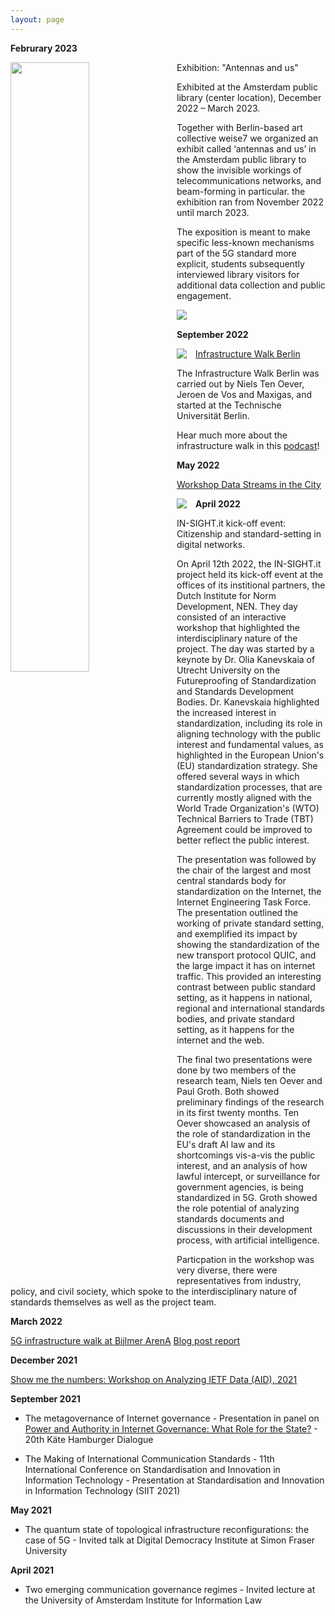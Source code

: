```yaml
---
layout: page
---
```


**Februrary 2023**

<a href="https://raw.githubusercontent.com/in-sight-it/in-sight-it.github.io/gh-pages/assets/antennas-and-us-2.jpeg" target="_blank"><img style="float=left; margin-right: 1em; width: 50%;" align="left" src="https://raw.githubusercontent.com/in-sight-it/in-sight-it.github.io/gh-pages/assets/antennas-and-us-2.jpeg"></a>Exhibition: "Antennas and us" 

Exhibited at the Amsterdam public library (center location), December 2022 – March 2023.

Together with Berlin-based art collective weise7 we organized an exhibit called ‘antennas and us’ in the Amsterdam public library to show the invisible workings of telecommunications networks, and beam-forming in particular. the exhibition ran from November 2022 until march 2023. 

The exposition is meant to make specific less-known mechanisms part of the 5G standard more explicit, students subsequently interviewed library visitors for additional data collection and public engagement. 

<img style="float=left; margin-right: 1em; margin-bottom: 1em;" align="left" src="https://raw.githubusercontent.com/in-sight-it/in-sight-it.github.io/gh-pages/assets/antennas-and-us-3.jpeg">
<br>

**September 2022**

[Infrastructure Walk Berlin](https://www.criticalinfralab.net/2022/09/01/infrastructure-walk-berlin-september-2022/)
<img style="float=left; margin-right: 1em;" align="left" src="https://raw.githubusercontent.com/in-sight-it/in-sight-it.github.io/gh-pages/assets/infrastructure-walk-berlin.jpeg">

The Infrastructure Walk Berlin was carried out by Niels Ten Oever, Jeroen de Vos and Maxigas, and started at the Technische Universität Berlin.

Hear much more about the infrastructure walk in this [podcast](https://spaceoddity.podigee.io/13-oddity-nr-12-5g-walk)!

**May 2022**

[Workshop Data Streams in the City](https://www.oba.nl/agenda/dehallen/workshopdatastromenindestadvormgevenaanamsterdamsedatainfrastructuren.html)

<img style="float=left; margin-right: 1em; margin-bottom: 1em;" align="left" src="https://raw.githubusercontent.com/in-sight-it/in-sight-it.github.io/gh-pages/assets/data-streams-in-the-city.jpeg">

**April 2022**

IN-SIGHT.it kick-off event: Citizenship and standard-setting in digital networks.

On April 12th 2022, the IN-SIGHT.it project held its kick-off event at the offices of its institional partners, the Dutch Institute for Norm Development, NEN. They day consisted of an interactive workshop that highlighted the interdisciplinary nature of the project. The day was started by a keynote by Dr. Olia Kanevskaia of Utrecht University on the Futureproofing of Standardization and Standards Development Bodies. Dr. Kanevskaia highlighted the increased interest in standardization, including its role in aligning technology with the public interest and fundamental values, as highlighted in the European Union's (EU) standardization strategy. She offered several ways in which standardization processes, that are currently mostly aligned with the World Trade Organization's (WTO) Technical Barriers to Trade (TBT) Agreement could be improved to better reflect the public interest.

The presentation was followed by the chair of the largest and most central standards body for standardization on the Internet, the Internet Engineering Task Force. The presentation outlined the working of private standard setting, and exemplified its impact by showing the standardization of the new transport protocol QUIC, and the large impact it has on internet traffic. This provided an interesting contrast between public standard setting, as it happens in national, regional and international standards bodies, and private standard setting, as it happens for the internet and the web.

The final two presentations were done by two members of the research team, Niels ten Oever and Paul Groth. Both showed preliminary findings of the research in its first twenty months. Ten Oever showcased an analysis of the role of standardization in the EU's draft AI law and its shortcomings vis-a-vis the public interest, and an analysis of how lawful intercept, or surveillance for government agencies, is being standardized in 5G. Groth showed the role potential of analyzing standards documents and discussions in their development process, with artificial intelligence.

Particpation in the workshop was very diverse, there were representatives from industry, policy, and civil society, which spoke to the interdisciplinary nature of standards themselves as well as the project team.


**March 2022**

[5G infrastructure walk at Bijlmer ArenA](https://www.oba.nl/agenda/bijlmerplein/5gsightseeingtourindebijlmerarena.html)
[Blog post report](https://globaldigitalcultures.org/2022/04/12/walking-the-infrastructure-walk-and-dancing-the-frequency-dance-you-only-see-it-when-you-get-it/)

**December 2021**

[Show me the numbers: Workshop on Analyzing IETF Data (AID), 2021](https://www.iab.org/activities/workshops/aid/)

**September 2021**

- The metagovernance of Internet governance - Presentation in panel on [Power and Authority in Internet Governance: What Role for the State?](https://www.gcr21.org/events/upcoming/power-and-authority-in-internet-governance-what-role-for-the-state) - 20th Käte Hamburger Dialogue

- The Making of International Communication Standards - 11th International Conference on Standardisation and Innovation in Information Technology - Presentation at Standardisation and Innovation in Information Technology (SIIT 2021)

**May 2021**

- The quantum state of topological infrastructure reconfigurations: the case of 5G - Invited talk at Digital Democracy Institute at Simon Fraser University

**April 2021**

- Two emerging communication governance regimes - Invited lecture at the University of Amsterdam Institute for Information Law
